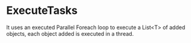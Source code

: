 # ExecuteTasks
It uses an executed Parallel Foreach loop to execute a List&lt;T> of added objects, each object added is executed in a thread.
